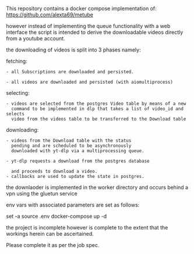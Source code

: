 This repository contains a docker compose implementation of:
https://github.com/alexta69/metube

however instead of implementing the queue functionality with
a web interface the script is intended to derive the downloadable 
videos directly from a youtube account.

the downloading of videos is split into 3 phases namely:

fetching:

    - all Subscriptions are downloaded and persisted.
    
    - all videos are downloaded and persisted (with aiomultiprocess)
    
selecting:

    - videos are selected from the postgres Video table by means of a new
      command to be implemented in dlp that takes a list of video_id and selects
      video from the videos table to be transferred to the Download table
      
downloading:

    - videos from the Download table with the status 
      pending and are scheduled to be asynchronously
      downloaded with yt-dlp via a multiprocessing queue.
      
    - yt-dlp requests a download from the postgres database 
    
      and proceeds to download a video.
    - callbacks are used to update the state in postgres.


the downlaoder is implemented in the worker directory and occurs behind a vpn
using the gluetun service

env vars with associated parameters are set as follows:

set -a
source .env
docker-compose up -d


the project is incomplete however is complete to the extent that the workings herein
can be ascertained.

Please complete it as per the job spec.
